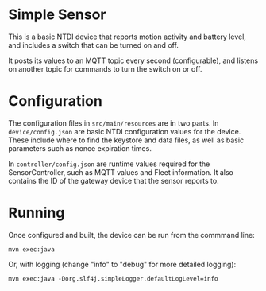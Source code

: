 # Simple Sensor

This is a basic NTDI device that reports motion activity and battery level, and includes a switch that can be turned on and off.

It posts its values to an MQTT topic every second (configurable), and listens on another topic for commands to turn the switch on or off.

# Configuration

The configuration files in `src/main/resources` are in two parts. In `device/config.json` are basic NTDI configuration values for the device. These include where to find the keystore and data files, as well as basic parameters such as nonce expiration times.

In `controller/config.json` are runtime values required for the SensorController, such as MQTT values and Fleet information. It also contains the ID of the gateway device that the sensor reports to.

# Running

Once configured and built, the device can be run from the commmand line:
```
mvn exec:java
```

Or, with logging (change "info" to "debug" for more detailed logging):
```
mvn exec:java -Dorg.slf4j.simpleLogger.defaultLogLevel=info
```
